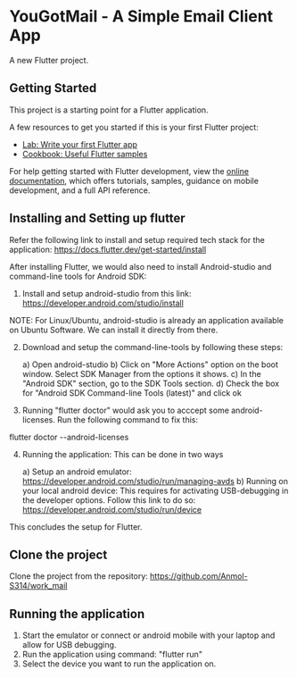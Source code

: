 
# YouGotMail - A Simple Email Client App

A new Flutter project.

## Getting Started

This project is a starting point for a Flutter application.

A few resources to get you started if this is your first Flutter project:

- [Lab: Write your first Flutter app](https://docs.flutter.dev/get-started/codelab)
- [Cookbook: Useful Flutter samples](https://docs.flutter.dev/cookbook)

For help getting started with Flutter development, view the
[online documentation](https://docs.flutter.dev/), which offers tutorials,
samples, guidance on mobile development, and a full API reference.

## Installing and Setting up flutter

Refer the following link to install and setup required tech stack for the application: https://docs.flutter.dev/get-started/install

After installing Flutter, we would also need to install Android-studio and command-line tools for Android SDK:

1) Install and setup android-studio from this link: https://developer.android.com/studio/install

NOTE: For Linux/Ubuntu, android-studio is already an application available on Ubuntu Software. We can install it directly from there.

2) Download and setup the command-line-tools by following these steps:

    a) Open android-studio
    b) Click on "More Actions" option on the boot window. Select SDK Manager from the options it shows.
    c) In the "Android SDK" section, go to the SDK Tools section.
    d) Check the box for "Android SDK Command-line Tools (latest)" and click ok

3) Running "flutter doctor" would ask you to acccept some android-licenses. Run the following command to fix this:

 flutter doctor --android-licenses

4) Running the application: This can be done in two ways

    a) Setup an android emulator: https://developer.android.com/studio/run/managing-avds
    b) Running on your local android device: This requires for activating USB-debugging in the developer options. Follow this link to do so: https://developer.android.com/studio/run/device

This concludes the setup for Flutter.

## Clone the project

Clone the project from the repository: https://github.com/Anmol-S314/work_mail

## Running the application

1) Start the emulator or connect or android mobile with your laptop and allow for USB debugging.
2) Run the application using command: "flutter run"
3) Select the device you want to run the application on.

